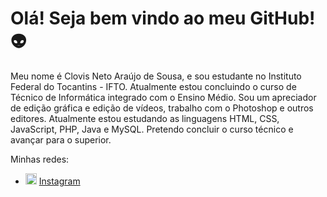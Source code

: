 <h1>Olá! Seja bem vindo ao meu GitHub!&#128125;</h1>

Meu nome é Clovis Neto Araújo de Sousa, e sou estudante no Instituto Federal do Tocantins - IFTO. Atualmente estou concluindo o curso de Técnico de Informática integrado com o Ensino Médio. Sou um apreciador de edição gráfica e edição de vídeos, trabalho com o Photoshop e outros editores. Atualmente estou estudando as linguagens HTML, CSS, JavaScript, PHP, Java e MySQL. Pretendo concluir o curso técnico e avançar para o superior. 

Minhas redes: 
<ul>
  <li>
    <img src="Instagram-ícone.png"  width="18">
    <a href="https://www.instagram.com/clovis_n.araujo/?hl=pt-br" target="_blank" title="Meu Instagram">Instagram</a>
  </li>
</ul>
